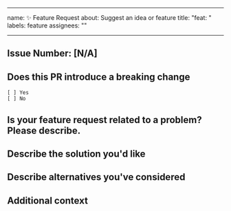 ***

name: ✨ Feature Request
about: Suggest an idea or feature
title: "feat: "
labels: feature
assignees: ""

***

## Issue Number: \[N/A]

## Does this PR introduce a breaking change

    [ ] Yes
    [ ] No

<!-- If this PR contains a breaking change, please describe the impact and migration path for existing applications below. -->

## Is your feature request related to a problem? Please describe.

<!-- Please describe the problem you are trying to solve. -->

## Describe the solution you'd like

<!-- Please describe the desired behavior. -->

## Describe alternatives you've considered

<!-- Please describe the current behavior that you are modifying, or link to a relevant issue. -->

## Additional context

<!-- Add any other context or screenshots about the feature request here. -->
